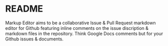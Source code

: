 # README

Markup Editor aims to be a collaborative Issue & Pull Request markdown editor for Github featuring inline comments on the issue discription & markdown files in the repository. Think Google Docs comments but for your Github issues & documents.
